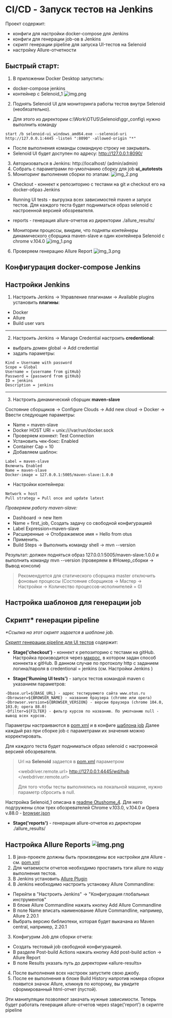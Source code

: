 # CI/CD - Запуск тестов на Jenkins

Проект содержит:
- конфиги для настройки docker-compose для Jenkins
- конфиги для генерации job-ов в Jenkins
- скрипт генерации pipeline для запуска UI-тестов на Selenoid
- настройку Allure-отчетности


## Быстрый старт:
1. В приложении Docker Desktop запустить:
- docker-compose jenkins 
- контейнер с Selenoid_1
![img.png](img/img.png)
2. Поднять Selenoid UI для мониторинга работы тестов внутри Selenoid (необязательно).

- Для этого из директории c:\Work\OTUS\Selenoid\ggr_config\ нужно выполнить команду
```
start /b selenoid-ui_windows_amd64.exe --selenoid-uri http://127.0.0.1:4445 -listen ":8090" -allowed-origin "*"
```
- После выполнения команды сомандную строку не закрывать. 
- Selenoid UI будет доступен по адресу: http://127.0.0.1:8090/
3. Авторизоваться в Jenkins: http://localhost/ (admin/admin)
4. Собрать с параметрами по-умолчанию сборку для job **ui_autotests**
5. Мониторинг выполнения сборки по этапам:
![img_2.png](img/img_2.png)
- Checkout - коннект к репозиторию с тестами на git и checkout его на docker-образ Jenkins
- Running UI tests - выгрузка всех зависимостей maven и запуск тестов. Для каждого теста будет подниматься образ selenoid с настроенной версией обозревателя.
- reports - генерация allure-отчетов из директории ./allure_results/

- Мониторим процессы, виидим, что подняты контейнеры динамического сборщика maven-slave и один контейнера Selenoid с chrome v.104.0
![img_1.png](img/img_1.png)
6. Проверяем генерацию Allure Report
![img_3.png](img/img_3.png)

## Конфигурация docker-compose Jenkins

## Настройки Jenkins
1. Настроить Jenkins → Управление плагинами  → Available plugins установить **плагины**:
- Docker
- Allure
- Build user vars

---
2. Настроить Jenkins → Manage Credential настроить **credentional**:
- выбрать домен global → Add credential
- задать параметры:
```
Kind = Username with password 
Scope = Global
Username = {username from gitHub}
Password = {password from gitHub}
ID = jenkins
Description = jenkins
```
---

3. Настроить динамический сборщик **maven-slave**

Состояние сборщиков → Configure Clouds → Add new cloud  → Docker  → Ввести следующие параметры:
- Name = maven-slave
- Docker HOST URI = unix:///var/run/docker.sock
- Проверяем коннект: Test Connection
- Установить чек-бокс: Enabled
- Container Cap = 10
- Добавляем шаблон:
```
Label = maven-slave
Включить Enabled
Name = maven-slave
Docker-image = 127.0.0.1:5005/maven-slave:1.0.0
```
- Настройки контейнера:
```
Network = host
Pull strategy = Pull once and update latest
```

_Проверяем работу maven-slave:_
- Dashboard  → new Item
- Name = first_job, Создать задачу со свободной конфигурацией
- Label Expression=maven-slave
- Расширенные  → Отображаемое имя = Hello from otus
- Применить.
- Build Steps  → Выполнить команду shell  → mvn --version

Результат: должен подняться образ 127.0.0.1:5005/maven-slave:1.0.0 и выполнить команду mvn --version (проверяем в #Номер_сборки  → Вывод консоли)

> Рекомендуется для статического сборщика master отключить фоновые процессы 
> (Состояние сборщиков → Мастер → Настройки → Количество процессов-исполнителей = 0)

## Настройка шаблонов для генерации job


## Скрипт* генерации pipeline
_*Ссылка на этот скрипт задается в шаблоне job._

[Скрипт генерации pipeline для UI тестов](jenkins/ui_autotests.groovy) содержит:

- **Stage('checkout')** - коннект к репозиторию с тестами на gitHub.
Настройка производится через [макрос](vscode/config/jobs/macroses/git-macroses-jenkins.yaml), в котором задан
способ коннекта к gitHub. В данном случае по протоколу http с заданием логина/пароля в credentional = jenkins (см. Настройки Jenkins )


- **Stage('Running UI tests')** - запуск тестов командой maven c указанием параметров:
```
-Dbase.url=${BASE_URL} - адрес тестируемого сайта www.otus.ru
-Dbrowser=${BROWSER_NAME} - название браузера (chrome или opera)
-Dbrowser.version=${BROWSER_VERSION} - версии браузера (chrome 104.0, 103.0; opera 88.0)
-Dfilter=${FILTER} - фильтр курсов по названию. По умолчанию null - вывод всех курсов.
```
Параметры настраиваются в [pom.xml](pom.xml) и в конфиге [шаблона job](vscode/config/jobs/templates/ui_autotests_2.yaml)
Далее каждый раз при сборке job с параметрами их значения можно корректировать.

Для каждого теста будет подниматься образ selenoid с настроенной версией обозревателя. 
> Url на **Selenoid** задается в [pom.xml](pom.xml) параметром 
> 
><webdriver.remote.url> http://127.0.0.1:4445/wd/hub </webdriver.remote.url> 
> 
>Для того чтобы тесты выполнялись на локальной машине, нужно параметр сбросить в null.

Настройка Selenoid_1 описана в [readme Otushome_4](https://github.com/nmochalova/Otushome_4).
Для него подгружены слои трех обозревателей Chrome v.103.0, v.104.0 и Opera v.88.0 - [browser.json](vscode/browser.json)

- **Stage('reports')** - генерация allure-отчетов из директории ./allure_results/


## Настройка Allure Reports ![img.png](img.png)
1. В java-проекте должны быть произведены все настройки для Allure - см. [pom.xml](pom.xml)
2. Для читаемости отчетов необходимо проставить тэги allure по коду выполнения тестов.
3. В Jenkins установить [Allure Plugin](https://plugins.jenkins.io/allure-jenkins-plugin/)
4. В Jenkins необходимо настроить установку Allure Commandline:
- Перейти в "Настроить Jenkins" → "Конфигурация глобальных инструментов"
- В блоке Allure Commandline нажать кнопку Add Allure Commandline
- В поле Name вписать наименование Allure Commandline, например, Allure 2.20.1
- Выбрать версию библиотеки, которая будет выкачана из Maven central, например, 2.20.1
3. Конфигурим Job для сборки отчета:
- Создать тестовый job свободной конфигурацией.
- В разделе Post-build Actions нажать кнопку Add post-build action → Allure Report
- В поле Results указать путь до директории «allure-results» 
4. После выполнения всех настроек запустите свою джобу. 
5. После ее выполнения в блоке Build History напротив номера сборки появится значок Allure, 
кликнув по которому, вы увидите сформированный html-отчет (пустой).

Эти манипуляции позволяют закачать нужные зависимости. 
Теперь будет работать генерация allure-отчетов через stage('report') в скрипте pipeline 
